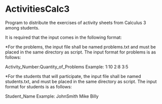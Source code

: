 # ActivitiesCalc3
Program to distribute the exercises of activity sheets from Calculus 3
among students.

It is required that the input comes in the following format:

*For the problems, the input file shall be named problems.txt
and must be placed in the same directory as script. The input
format for problems is as follows:

Activity_Number:Quantity_of_Problems
Example:
1:10
2:8
3:5

*For the students that will participate, the input file shall be named
students.txt, and must be placed in the same directory as script. The
input format for students is as follows:

Student_Name
Example:
JohnSmith
Mike
Billy
